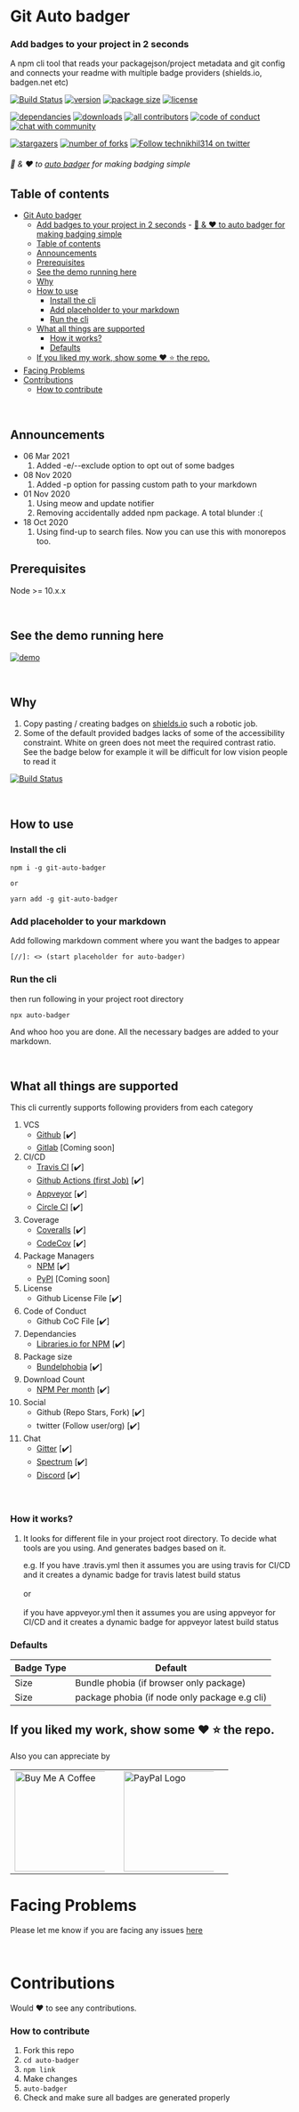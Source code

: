 # Git Auto badger

### Add badges to your project in 2 seconds

A npm cli tool that reads your packagejson/project metadata and git config and connects your readme with multiple badge providers (shields.io, badgen.net etc)

[//]: <> (start placeholder for auto-badger)

[![Build Status](https://img.shields.io/github/workflow/status/technikhil314/auto-badger/publish?style=flat-square&color=%23007a1f)](https://github.com/technikhil314/auto-badger/actions)
[![version](https://img.shields.io/npm/v/git-auto-badger.svg?style=flat-square)](https://npmjs.org/git-auto-badger)
[![package size](https://packagephobia.com/badge?p=git-auto-badger)](https://packagephobia.com/result?p=git-auto-badger)
[![license](https://img.shields.io/npm/l/git-auto-badger?color=%23007a1f)](https://github.com/technikhil314/auto-badger/blob/master/LICENSE)

[![dependancies](https://img.shields.io/librariesio/release/npm/git-auto-badger?color=%23007a1f)](https://libraries.io/npm/git-auto-badger)
[![downloads](https://img.shields.io/npm/dm/git-auto-badger)](https://npmcharts.com/compare/git-auto-badger)
[![all contributors](https://img.shields.io/github/all-contributors/technikhil314/auto-badger)](https://github.com/technikhil314/auto-badger/graphs/contributors)
[![code of conduct](https://img.shields.io/badge/code%20of-conduct-ff69b4.svg?style=flat-square)](https://github.com/technikhil314/auto-badger/blob/master/CODE_OF_CONDUCT.md)
[![chat with community](https://img.shields.io/gitter/room/technikhil314/auto-badger?color=%23007a1f)](https://gitter.im/undefined)

[![stargazers](https://img.shields.io/github/stars/technikhil314/auto-badger?style=social)](https://github.com/technikhil314/auto-badger/stargazers)
[![number of forks](https://img.shields.io/github/forks/technikhil314/auto-badger?style=social)](https://github.com/technikhil314/auto-badger/fork)
[![Follow technikhil314 on twitter](https://img.shields.io/twitter/follow/technikhil314?label=Follow)](https://www.twitter.com/technikhil314)

###### :clap: & :heart: to [auto badger](https://github.com/technikhil314/auto-badger) for making badging simple

[//]: <> (end placeholder for auto-badger)

## Table of contents

- [Git Auto badger](#git-auto-badger)
    - [Add badges to your project in 2 seconds](#add-badges-to-your-project-in-2-seconds)
          - [:clap: & :heart: to auto badger for making badging simple](#clap--heart-to-auto-badger-for-making-badging-simple)
  - [Table of contents](#table-of-contents)
  - [Announcements](#announcements)
  - [Prerequisites](#prerequisites)
  - [See the demo running here](#see-the-demo-running-here)
  - [Why](#why)
  - [How to use](#how-to-use)
    - [Install the cli](#install-the-cli)
    - [Add placeholder to your markdown](#add-placeholder-to-your-markdown)
    - [Run the cli](#run-the-cli)
  - [What all things are supported](#what-all-things-are-supported)
    - [How it works?](#how-it-works)
    - [Defaults](#defaults)
  - [If you liked my work, show some :heart: :star: the repo.](#if-you-liked-my-work-show-some-heart-star-the-repo)
- [Facing Problems](#facing-problems)
- [Contributions](#contributions)
    - [How to contribute](#how-to-contribute)

<br/>

## Announcements

- 06 Mar 2021
  1. Added -e/--exclude option to opt out of some badges
- 08 Nov 2020
  1.  Added -p option for passing custom path to your markdown
- 01 Nov 2020
  1.  Using meow and update notifier
  2.  Removing accidentally added npm package. A total blunder :(
- 18 Oct 2020
  1.  Using find-up to search files. Now you can use this with monorepos too.

## Prerequisites

Node >= 10.x.x

<br/>

## See the demo running here

[![demo](https://raw.githubusercontent.com/technikhil314/my-static-assets/master/terminal-casts/auto-badger.svg)](https://raw.githubusercontent.com/technikhil314/my-static-assets/master/terminal-casts/auto-badger.svg)

<br/>

## Why

1. Copy pasting / creating badges on [shields.io](https://shields.io/) such a robotic job. 
2. Some of the default provided badges lacks of some of the accessibility constraint. White on green does not meet the required contrast ratio. See the badge below for example it will be difficult for low vision people to read it

[![Build Status](https://github.com/technikhil314/angular-components/workflows/build/badge.svg?branch=master)](https://github.com/technikhil314/angular-components/actions)

<br/>

## How to use

### Install the cli

```
npm i -g git-auto-badger

or

yarn add -g git-auto-badger
```

### Add placeholder to your markdown

Add following markdown comment where you want the badges to appear

```
[//]: <> (start placeholder for auto-badger)
```

### Run the cli

then run following in your project root directory

```
npx auto-badger
```

And whoo hoo you are done. All the necessary badges are added to your markdown.

<br/>

## What all things are supported

This cli currently supports following providers from each category

1. VCS
   - [Github](https://www.github.com/) [:heavy_check_mark:]
   - [Gitlab](https://www.gitlab.com/) [Coming soon]
1. CI/CD
   - [Travis CI](https://travis-ci.org/) [:heavy_check_mark:]
   - [Github Actions (first Job)](https://github.com/features/actions) [:heavy_check_mark:]
   - [Appveyor](https://www.appveyor.com/) [:heavy_check_mark:]
   - [Circle CI](https://circleci.com/) [:heavy_check_mark:]
1. Coverage
   - [Coveralls](https://coveralls.io/) [:heavy_check_mark:]
   - [CodeCov](https://codecov.io/) [:heavy_check_mark:]
1. Package Managers
   - [NPM](https://www.npmjs.com/) [:heavy_check_mark:]
   - [PyPI](https://pypi.org/) [Coming soon]
1. License
   - Github License File [:heavy_check_mark:]
1. Code of Conduct
   - Github CoC File [:heavy_check_mark:]
1. Dependancies
   - [Libraries.io for NPM](https://libraries.io/) [:heavy_check_mark:]
1. Package size
   - [Bundelphobia](https://bundlephobia.com/) [:heavy_check_mark:]
1. Download Count
   - [NPM Per month](https://npmcharts.com/) [:heavy_check_mark:]
1. Social
   - Github (Repo Stars, Fork) [:heavy_check_mark:]
   - twitter (Follow user/org) [:heavy_check_mark:]
1. Chat
   - [Gitter](https://gitter.im/) [:heavy_check_mark:]
   - [Spectrum](https://spectrum.chat/) [:heavy_check_mark:]
   - [Discord](https://discord.com/) [:heavy_check_mark:]

<br/>

### How it works?

1. It looks for different file in your project root directory. To decide what tools are you using. And generates badges based on it.

   e.g. If you have .travis.yml then it assumes you are using travis for CI/CD and it creates a dynamic badge for travis latest build status
   <br/>
   <br/>
   or
   <br/>
   <br/>
   if you have appveyor.yml then it assumes you are using appveyor for CI/CD and it creates a dynamic badge for appveyor latest build status

### Defaults

| Badge Type | Default                                       |
| ---------- | --------------------------------------------- |
| Size       | Bundle phobia (if browser only package)       |
| Size       | package phobia (if node only package e.g cli) |

## If you liked my work, show some :heart: :star: the repo.

Also you can appreciate by

<p>
  <table style="border-spacing: 5px 10px;">
    <tr>
      <td>
        <a href="https://www.buymeacoffee.com/technikhil314"><img src="https://cdn.buymeacoffee.com/buttons/default-orange.png" alt="Buy Me A Coffee" style="max-width:90%;" width="180"></a>
      </td>
      <td>
        <a href="https://paypal.me/technikhil314"><img src="https://www.paypalobjects.com/webstatic/mktg/Logo/pp-logo-200px.png" alt="PayPal Logo" style="max-width:90%;" width="180">
      </td>
    </tr>

  </table>
</p>

# Facing Problems

Please let me know if you are facing any issues [here](https://github.com/technikhil314/auto-badger/issues)

<br/>

# Contributions

Would :heart: to see any contributions.

### How to contribute

1. Fork this repo
1. `cd auto-badger`
1. `npm link`
1. Make changes
1. `auto-badger`
1. Check and make sure all badges are generated properly
